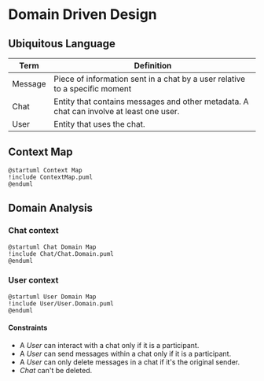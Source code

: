 # Domain Driven Design

## Ubiquitous Language

|Term | Definition|
|-----|-----------|
|Message| Piece of information sent in a chat by a user relative to a specific moment |
|Chat | Entity that contains messages and other metadata. A chat can involve at least one user.|
|User | Entity that uses the chat.|

## Context Map

```plantuml
@startuml Context Map
!include ContextMap.puml
@enduml
```

## Domain Analysis

### Chat context
```plantuml
@startuml Chat Domain Map
!include Chat/Chat.Domain.puml
@enduml
```

### User context
```plantuml
@startuml User Domain Map
!include User/User.Domain.puml
@enduml
```

#### Constraints
- A *User* can interact with a chat only if it is a participant.
- A *User* can send messages within a chat only if it is a participant.
- A *User* can only delete messages in a chat if it's the original sender.
- *Chat* can't be deleted.
